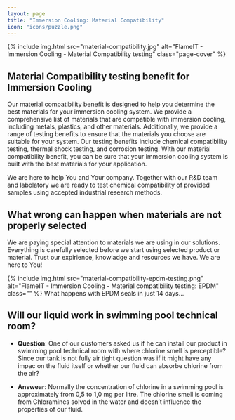 ```yaml
---
layout: page
title: "Immersion Cooling: Material Compatibility"
icon: "icons/puzzle.png"
---
```

<div class="text-center">
{% include img.html src="material-compatibility.jpg" alt="FlameIT - Immersion Cooling - Material Compatibility testing" class="page-cover" %}
</div>

## Material Compatibility testing benefit for Immersion Cooling

Our material compatibility benefit is designed to help you determine the best materials for your immersion cooling system. We provide a comprehensive list of materials that are compatible with immersion cooling, including metals, plastics, and other materials. Additionally, we provide a range of testing benefits to ensure that the materials you choose are suitable for your system. Our testing benefits include chemical compatibility testing, thermal shock testing, and corrosion testing. With our material compatibility benefit, you can be sure that your immersion cooling system is built with the best materials for your application.

We are here to help You and Your company. Together with our R&D team and labolatory we are ready to test chemical compatibility of provided samples using accepted industrial research methods.

## What wrong can happen when materials are not properly selected

We are paying special attention to materials we are using in our solutions. Everything is carefully selected before we start using selected product or material. Trust our expirience, knowladge and resources we have. We are here to You!

{% include img.html src="material-compatibility-epdm-testing.png" alt="FlameIT - Immersion Cooling - Material compatibility testing: EPDM" class="" %}
What happens with EPDM seals in just 14 days...

## Will our liquid work in swimming pool technical room?

* **Question**: One of our customers asked us if he can install our product in swimming pool technical room with where chlorine smell is perceptible? Since our tank is not fully air tight question was if it might have any impac on the fluid itself or whether our fluid can absorbe chlorine from the air?

* **Answear**: Normally the concentration of chlorine in a swimming pool is approximately from 0,5 to 1,0 mg per litre. The chlorine smell is coming from Chloramines solved in the water and doesn’t influence the properties of our fluid.
